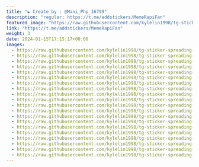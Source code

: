 ```yaml
---
title: "☯ Create by : @Mani_Php_16799"
description: "regular: https://t.me/addstickers/MemeRapiFan"
featured_image: "https://raw.githubusercontent.com/kylelin1998/tg-sticker-spreading-worldwide-images/main/img/0943d5da-57cf-4b1b-abb4-6ef122ad6eb6.jpg"
link: "https://t.me/addstickers/MemeRapiFan"
weight: 3
date: 2024-01-15T17:15:17+08:00
images:
  - https://raw.githubusercontent.com/kylelin1998/tg-sticker-spreading-worldwide-images/main/img/0943d5da-57cf-4b1b-abb4-6ef122ad6eb6.jpg
  - https://raw.githubusercontent.com/kylelin1998/tg-sticker-spreading-worldwide-images/main/img/4ab81dd2-dc1e-4d52-9db3-bd054ebe9c83.jpg
  - https://raw.githubusercontent.com/kylelin1998/tg-sticker-spreading-worldwide-images/main/img/ea80fbb0-5e05-4b86-9f34-bba798c5291f.jpg
  - https://raw.githubusercontent.com/kylelin1998/tg-sticker-spreading-worldwide-images/main/img/0665c1de-e394-4f0f-8a1f-4f546e2a1389.jpg
  - https://raw.githubusercontent.com/kylelin1998/tg-sticker-spreading-worldwide-images/main/img/d9898bb6-3b0b-457e-bf7b-b4d3ed8fc1dd.jpg
  - https://raw.githubusercontent.com/kylelin1998/tg-sticker-spreading-worldwide-images/main/img/e02c9e88-4530-4329-80ea-a18777c19f1c.jpg
  - https://raw.githubusercontent.com/kylelin1998/tg-sticker-spreading-worldwide-images/main/img/22c38e66-1d39-4878-b2e3-7d6ccfdba4bd.jpg
  - https://raw.githubusercontent.com/kylelin1998/tg-sticker-spreading-worldwide-images/main/img/ad0eeebe-1661-4d43-a8ce-d4112d5332fe.jpg
  - https://raw.githubusercontent.com/kylelin1998/tg-sticker-spreading-worldwide-images/main/img/9e61ab10-8c24-49c3-9dee-18159929e013.jpg
  - https://raw.githubusercontent.com/kylelin1998/tg-sticker-spreading-worldwide-images/main/img/061e8f08-9b88-4819-9de9-05415080955b.jpg
  - https://raw.githubusercontent.com/kylelin1998/tg-sticker-spreading-worldwide-images/main/img/2735e5ff-e6a8-490b-b561-0bdbd02e6be0.jpg
  - https://raw.githubusercontent.com/kylelin1998/tg-sticker-spreading-worldwide-images/main/img/3a4f18bf-43ca-422a-913e-d89e1d540374.jpg
  - https://raw.githubusercontent.com/kylelin1998/tg-sticker-spreading-worldwide-images/main/img/f41d0f04-ad0c-4705-a952-78e5547cac2c.jpg
  - https://raw.githubusercontent.com/kylelin1998/tg-sticker-spreading-worldwide-images/main/img/a091f3f3-d6cf-4e1f-a0d7-3b06bbfd0dd9.jpg
  - https://raw.githubusercontent.com/kylelin1998/tg-sticker-spreading-worldwide-images/main/img/f2499ab4-a086-4324-b1aa-26924f51ce93.jpg
  - https://raw.githubusercontent.com/kylelin1998/tg-sticker-spreading-worldwide-images/main/img/a2edab49-6227-42cf-b523-2885718eba45.jpg
  - https://raw.githubusercontent.com/kylelin1998/tg-sticker-spreading-worldwide-images/main/img/4082f530-4d1e-43a0-a442-69b065cc810c.jpg
  - https://raw.githubusercontent.com/kylelin1998/tg-sticker-spreading-worldwide-images/main/img/edf6e069-2d7f-473f-88aa-0f2fb4c1acb8.jpg
  - https://raw.githubusercontent.com/kylelin1998/tg-sticker-spreading-worldwide-images/main/img/6699c2ff-bf90-4e29-96c3-2c61cd02d401.jpg
  - https://raw.githubusercontent.com/kylelin1998/tg-sticker-spreading-worldwide-images/main/img/a97ebbbc-be99-4403-a841-7a38d6387727.jpg
---
```

